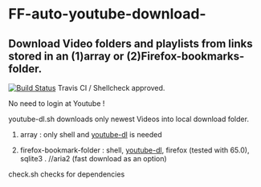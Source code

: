 

# FF-auto-youtube-download-
## Download  Video folders and playlists from links stored in an (1)array or (2)Firefox-bookmarks-folder.
[![Build Status](https://travis-ci.org/dewomser/FF-auto-youtube-download-.svg?branch=master)](https://travis-ci.org/dewomser/FF-auto-youtube-download-) Travis CI / Shellcheck approved.

No need to login at Youtube !

youtube-dl.sh downloads only newest Videos into local download folder. 

1. array : only shell and [youtube-dl](https://github.com/rg3/youtube-dl) is needed

2. firefox-bookmark-folder : shell, [youtube-dl](https://github.com/rg3/youtube-dl), firefox (tested with 65.0), sqlite3 . //aria2 (fast download as an option)

check.sh checks for dependencies
